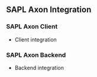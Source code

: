 


## SAPL Axon Integration

### SAPL Axon Client
- Client integration

### SAPL Axon Backend
- Backend integration



